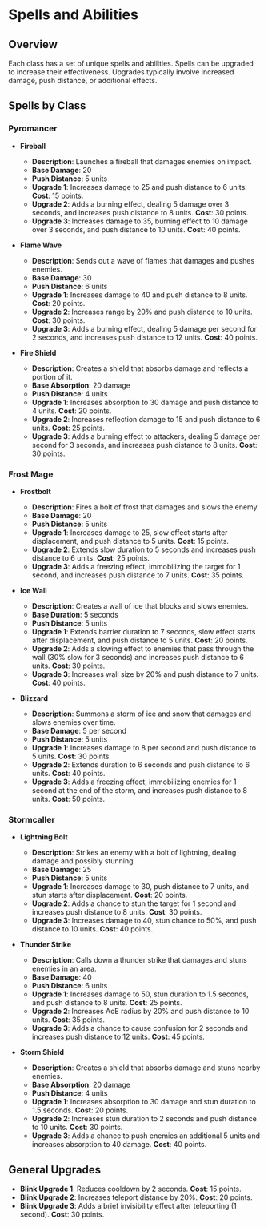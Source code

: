 # Spells and Abilities

## Overview
Each class has a set of unique spells and abilities. Spells can be upgraded to increase their effectiveness. Upgrades typically involve increased damage, push distance, or additional effects.

## Spells by Class

### Pyromancer
- **Fireball**
  - **Description**: Launches a fireball that damages enemies on impact.
  - **Base Damage**: 20
  - **Push Distance**: 5 units
  - **Upgrade 1**: Increases damage to 25 and push distance to 6 units. **Cost**: 15 points.
  - **Upgrade 2**: Adds a burning effect, dealing 5 damage over 3 seconds, and increases push distance to 8 units. **Cost**: 30 points.
  - **Upgrade 3**: Increases damage to 35, burning effect to 10 damage over 3 seconds, and push distance to 10 units. **Cost**: 40 points.

- **Flame Wave**
  - **Description**: Sends out a wave of flames that damages and pushes enemies.
  - **Base Damage**: 30
  - **Push Distance**: 6 units
  - **Upgrade 1**: Increases damage to 40 and push distance to 8 units. **Cost**: 20 points.
  - **Upgrade 2**: Increases range by 20% and push distance to 10 units. **Cost**: 30 points.
  - **Upgrade 3**: Adds a burning effect, dealing 5 damage per second for 2 seconds, and increases push distance to 12 units. **Cost**: 40 points.

- **Fire Shield**
  - **Description**: Creates a shield that absorbs damage and reflects a portion of it.
  - **Base Absorption**: 20 damage
  - **Push Distance**: 4 units
  - **Upgrade 1**: Increases absorption to 30 damage and push distance to 4 units. **Cost**: 20 points.
  - **Upgrade 2**: Increases reflection damage to 15 and push distance to 6 units. **Cost**: 25 points.
  - **Upgrade 3**: Adds a burning effect to attackers, dealing 5 damage per second for 3 seconds, and increases push distance to 8 units. **Cost**: 30 points.

### Frost Mage
- **Frostbolt**
  - **Description**: Fires a bolt of frost that damages and slows the enemy.
  - **Base Damage**: 20
  - **Push Distance**: 5 units
  - **Upgrade 1**: Increases damage to 25, slow effect starts after displacement, and push distance to 5 units. **Cost**: 15 points.
  - **Upgrade 2**: Extends slow duration to 5 seconds and increases push distance to 6 units. **Cost**: 25 points.
  - **Upgrade 3**: Adds a freezing effect, immobilizing the target for 1 second, and increases push distance to 7 units. **Cost**: 35 points.

- **Ice Wall**
  - **Description**: Creates a wall of ice that blocks and slows enemies.
  - **Base Duration**: 5 seconds
  - **Push Distance**: 5 units
  - **Upgrade 1**: Extends barrier duration to 7 seconds, slow effect starts after displacement, and push distance to 5 units. **Cost**: 20 points.
  - **Upgrade 2**: Adds a slowing effect to enemies that pass through the wall (30% slow for 3 seconds) and increases push distance to 6 units. **Cost**: 30 points.
  - **Upgrade 3**: Increases wall size by 20% and push distance to 7 units. **Cost**: 40 points.

- **Blizzard**
  - **Description**: Summons a storm of ice and snow that damages and slows enemies over time.
  - **Base Damage**: 5 per second
  - **Push Distance**: 5 units
  - **Upgrade 1**: Increases damage to 8 per second and push distance to 5 units. **Cost**: 30 points.
  - **Upgrade 2**: Extends duration to 6 seconds and push distance to 6 units. **Cost**: 40 points.
  - **Upgrade 3**: Adds a freezing effect, immobilizing enemies for 1 second at the end of the storm, and increases push distance to 8 units. **Cost**: 50 points.

### Stormcaller
- **Lightning Bolt**
  - **Description**: Strikes an enemy with a bolt of lightning, dealing damage and possibly stunning.
  - **Base Damage**: 25
  - **Push Distance**: 5 units
  - **Upgrade 1**: Increases damage to 30, push distance to 7 units, and stun starts after displacement. **Cost**: 20 points.
  - **Upgrade 2**: Adds a chance to stun the target for 1 second and increases push distance to 8 units. **Cost**: 30 points.
  - **Upgrade 3**: Increases damage to 40, stun chance to 50%, and push distance to 10 units. **Cost**: 40 points.

- **Thunder Strike**
  - **Description**: Calls down a thunder strike that damages and stuns enemies in an area.
  - **Base Damage**: 40
  - **Push Distance**: 6 units
  - **Upgrade 1**: Increases damage to 50, stun duration to 1.5 seconds, and push distance to 8 units. **Cost**: 25 points.
  - **Upgrade 2**: Increases AoE radius by 20% and push distance to 10 units. **Cost**: 35 points.
  - **Upgrade 3**: Adds a chance to cause confusion for 2 seconds and increases push distance to 12 units. **Cost**: 45 points.

- **Storm Shield**
  - **Description**: Creates a shield that absorbs damage and stuns nearby enemies.
  - **Base Absorption**: 20 damage
  - **Push Distance**: 4 units
  - **Upgrade 1**: Increases absorption to 30 damage and stun duration to 1.5 seconds. **Cost**: 20 points.
  - **Upgrade 2**: Increases stun duration to 2 seconds and push distance to 10 units. **Cost**: 30 points.
  - **Upgrade 3**: Adds a chance to push enemies an additional 5 units and increases absorption to 40 damage. **Cost**: 40 points.

## General Upgrades
- **Blink Upgrade 1**: Reduces cooldown by 2 seconds. **Cost**: 15 points.
- **Blink Upgrade 2**: Increases teleport distance by 20%. **Cost**: 20 points.
- **Blink Upgrade 3**: Adds a brief invisibility effect after teleporting (1 second). **Cost**: 30 points.
